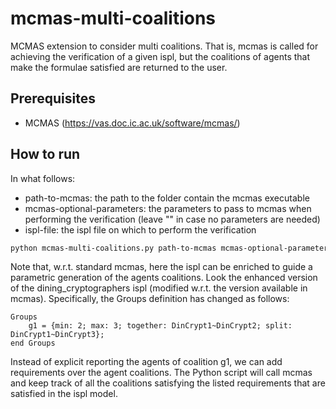 # mcmas-multi-coalitions

MCMAS extension to consider multi coalitions. That is, mcmas is called for achieving the verification of a given ispl, but the coalitions of agents that make the formulae satisfied are returned to the user.

## Prerequisites

- MCMAS (https://vas.doc.ic.ac.uk/software/mcmas/)

## How to run

In what follows:
- path-to-mcmas: the path to the folder contain the mcmas executable
- mcmas-optional-parameters: the parameters to pass to mcmas when performing the verification (leave "" in case no parameters are needed)
- ispl-file: the ispl file on which to perform the verification

```bash
python mcmas-multi-coalitions.py path-to-mcmas mcmas-optional-parameters ispl-file
```

Note that, w.r.t. standard mcmas, here the ispl can be enriched to guide a parametric generation of the agents coalitions. Look the enhanced version of the dining_cryptographers ispl (modified w.r.t. the version available in mcmas).
Specifically, the Groups definition has changed as follows:
```
Groups
	g1 = {min: 2; max: 3; together: DinCrypt1~DinCrypt2; split: DinCrypt1~DinCrypt3};
end Groups
```
Instead of explicit reporting the agents of coalition g1, we can add requirements over the agent coalitions. The Python script will call mcmas and keep track of all the coalitions satisfying the listed requirements that are satisfied in the ispl model.
